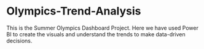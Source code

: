 # Olympics-Trend-Analysis
This is the Summer Olympics Dashboard Project. Here we have used Power BI to create the visuals and understand the trends to make data-driven decisions.
